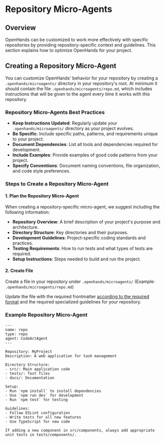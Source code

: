 # Repository Micro-Agents

## Overview

OpenHands can be customized to work more effectively with specific repositories by providing repository-specific context
and guidelines. This section explains how to optimize OpenHands for your project.

## Creating a Repository Micro-Agent

You can customize OpenHands' behavior for your repository by creating a `.openhands/microagents/` directory in your repository's root.
At minimum it should contain the file
`.openhands/microagents/repo.md`, which includes instructions that will
be given to the agent every time it works with this repository.

### Repository Micro-Agents Best Practices

- **Keep Instructions Updated**: Regularly update your `.openhands/microagents/` directory as your project evolves.
- **Be Specific**: Include specific paths, patterns, and requirements unique to your project.
- **Document Dependencies**: List all tools and dependencies required for development.
- **Include Examples**: Provide examples of good code patterns from your project.
- **Specify Conventions**: Document naming conventions, file organization, and code style preferences.

### Steps to Create a Repository Micro-Agent

#### 1. Plan the Repository Micro-Agent
When creating a repository-specific micro-agent, we suggest including the following information:
- **Repository Overview**: A brief description of your project's purpose and architecture.
- **Directory Structure**: Key directories and their purposes.
- **Development Guidelines**: Project-specific coding standards and practices.
- **Testing Requirements**: How to run tests and what types of tests are required.
- **Setup Instructions**: Steps needed to build and run the project.

#### 2. Create File

Create a file in your repository under `.openhands/microagents/` (Example: `.openhands/microagents/repo.md`)

Update the file with the required frontmatter [according to the required format](./microagents-overview#micro-agent-format)
and the required specialized guidelines for your repository.

### Example Repository Micro-Agent

```
---
name: repo
type: repo
agent: CodeActAgent
---

Repository: MyProject
Description: A web application for task management

Directory Structure:
- src/: Main application code
- tests/: Test files
- docs/: Documentation

Setup:
- Run `npm install` to install dependencies
- Use `npm run dev` for development
- Run `npm test` for testing

Guidelines:
- Follow ESLint configuration
- Write tests for all new features
- Use TypeScript for new code

If adding a new component in src/components, always add appropriate unit tests in tests/components/.
```
